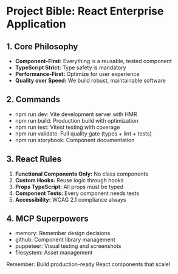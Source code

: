 # Project Bible: React Enterprise Application

## 1. Core Philosophy
- **Component-First:** Everything is a reusable, tested component
- **TypeScript Strict:** Type safety is mandatory  
- **Performance-First:** Optimize for user experience
- **Quality over Speed:** We build robust, maintainable software

## 2. Commands
- npm run dev: Vite development server with HMR
- npm run build: Production build with optimization  
- npm run test: Vitest testing with coverage
- npm run validate: Full quality gate (types + lint + tests)
- npm run storybook: Component documentation

## 3. React Rules
1. **Functional Components Only:** No class components
2. **Custom Hooks:** Reuse logic through hooks
3. **Props TypeScript:** All props must be typed
4. **Component Tests:** Every component needs tests
5. **Accessibility:** WCAG 2.1 compliance always

## 4. MCP Superpowers
- memory: Remember design decisions
- github: Component library management
- puppeteer: Visual testing and screenshots  
- filesystem: Asset management

Remember: Build production-ready React components that scale!
